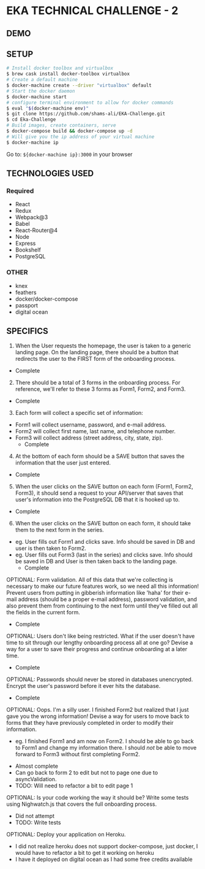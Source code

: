 # EKA TECHNICAL CHALLENGE - 2

## DEMO

## SETUP 

```bash
# Install docker toolbox and virtualbox
$ brew cask install docker-toolbox virtualbox
# Create a default machine
$ docker-machine create --driver "virtualbox" default
# Start the docker daemon
$ docker-machine start
# configure terminal environment to allow for docker commands
$ eval "$(docker-machine env)" 
$ git clone https://github.com/shams-ali/EKA-Challenge.git
$ cd Eka-Challenge
# Build images, create containers, serve
$ docker-compose build && docker-compose up -d
# Will give you the ip address of your virtual machine
$ docker-machine ip
```
Go to: `${docker-machine ip}:3000` in your browser

## TECHNOLOGIES USED

### Required
* React
* Redux
* Webpack@3
* Babel
* React-Router@4
* Node
* Express
* Bookshelf
* PostgreSQL

### OTHER
* knex
* feathers
* docker/docker-compose
* passport
* digital ocean

## SPECIFICS
1. When the User requests the homepage, the user is taken to a generic landing page. On the landing page, there should be a button that redirects the user to the FIRST form of the onboarding process.
  - Complete
2. There should be a total of 3 forms in the onboarding process. For reference, we'll refer to these 3 forms as Form1, Form2, and Form3.
  - Complete
3.  Each form will collect a specific set of information:
  * Form1 will collect username, password, and e-mail address.
  * Form2 will collect first name, last name, and telephone number.
  * Form3 will collect address (street address, city, state, zip).
    - Complete
4.  At the bottom of each form should be a SAVE button that saves the information that the user just entered.
  - Complete
5.  When the user clicks on the SAVE button on each form (Form1, Form2, Form3), it should send a request to your API/server that saves that user's information into the PostgreSQL DB that it is hooked up to.
  - Complete
6.  When the user clicks on the SAVE button on each form, it should take them to the next form in the series.
  * eg. User fills out Form1 and clicks save. Info should be saved in DB and user is then taken to Form2.
  * eg. User fills out Form3 (last in the series) and clicks save. Info should be saved in DB and User is then taken back to the landing page.
    - Complete

OPTIONAL: Form validation. All of this data that we're collecting is necessary to make our future features work, so we need all this information! Prevent users from putting in gibberish information like 'haha' for their e-mail address (should be a proper e-mail address), password validation, and also prevent them from continuing to the next form until they've filled out all the fields in the current form.
  - Complete

OPTIONAL: Users don't like being restricted. What if the user doesn't have time to sit through our lengthy onboarding process all at one go? Devise a way for a user to save their progress and continue onboarding at a later time.
  - Complete

OPTIONAL: Passwords should never be stored in databases unencrypted. Encrypt the user's password before it ever hits the database.
  - Complete

OPTIONAL: Oops. I'm a silly user. I finished Form2 but realized that I just gave you the wrong information! Devise a way for users to move back to forms that they have previously completed in order to modify their information.
  * eg. I finished Form1 and am now on Form2. I should be able to go back to Form1 and change my information there. I should _not_ be able to move forward to Form3 without first completing Form2.
  - Almost complete
  - Can go back to form 2 to edit but not to page one due to asyncValidation. 
  - TODO: Will need to refactor a bit to edit page 1

OPTIONAL: Is your code working the way it should be? Write some tests using Nighwatch.js that covers the full onboarding process.
  - Did not attempt
  - TODO: Write tests

OPTIONAL: Deploy your application on Heroku.
  - I did not realize heroku does not support docker-compose, just docker, I would have to refactor a bit to get it working on heroku
  - I have it deployed on digital ocean as I had some free credits available



